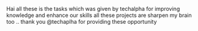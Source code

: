 Hai all these is  the tasks which was given by techalpha for improving knowledge and enhance our skills all these projects are sharpen my brain too .. thank you @techaplha for providing these opportunity
